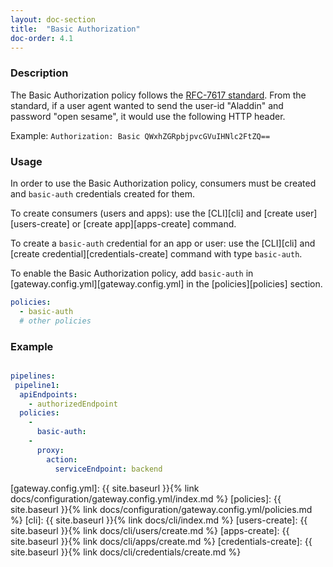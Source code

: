 ```yaml
---
layout: doc-section
title:  "Basic Authorization"
doc-order: 4.1
---
```


### Description

The Basic Authorization policy follows the [RFC-7617 standard][rfc-7617-standard].
From the standard, if a user agent wanted to send the user-id "Aladdin" and password "open sesame", it would use the following HTTP header.

Example: `Authorization: Basic QWxhZGRpbjpvcGVuIHNlc2FtZQ==`

### Usage

In order to use the Basic Authorization policy, consumers must be created and `basic-auth` credentials created for them.

To create consumers (users and apps): use the [CLI][cli] and [create user][users-create] or [create app][apps-create] command.

To create a `basic-auth` credential for an app or user: use the [CLI][cli] and [create credential][credentials-create] command with type `basic-auth`.

To enable the Basic Authorization policy, add `basic-auth` in [gateway.config.yml][gateway.config.yml] in the [policies][policies] section.
 
```yaml
policies:
  - basic-auth
  # other policies
```

### Example

```yaml

pipelines:
 pipeline1:
  apiEndpoints:
    - authorizedEndpoint
  policies:
    -
      basic-auth:
    -
      proxy:
        action:
          serviceEndpoint: backend

```

[rfc-7617-standard]: https://tools.ietf.org/html/rfc7617
[gateway.config.yml]: {{ site.baseurl }}{% link docs/configuration/gateway.config.yml/index.md %}
[policies]: {{ site.baseurl }}{% link docs/configuration/gateway.config.yml/policies.md %}
[cli]: {{ site.baseurl }}{% link docs/cli/index.md %}
[users-create]: {{ site.baseurl }}{% link docs/cli/users/create.md %}
[apps-create]: {{ site.baseurl }}{% link docs/cli/apps/create.md %}
[credentials-create]: {{ site.baseurl }}{% link docs/cli/credentials/create.md %}
